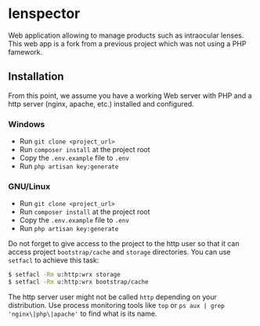 # lenspector

Web application allowing to manage products such as intraocular lenses. This web app is a fork from a previous project which was not using a PHP famework.

## Installation

From this point, we assume you have a working Web server with PHP and a http server (nginx, apache, etc.) installed and configured.

### Windows

* Run `git clone <project_url>`
* Run `composer install` at the project root
* Copy the `.env.example` file to `.env`
* Run `php artisan key:generate`

### GNU/Linux

* Run `git clone <project_url>`
* Run `composer install` at the project root
* Copy the `.env.example` file to `.env`
* Run `php artisan key:generate`

Do not forget to give access to the project to the http user so that it can access project `bootstrap/cache` and `storage` directories. You can use `setfacl` to achieve this task:

```bash
$ setfacl -Rm u:http:wrx storage
$ setfacl -Rm u:http:wrx bootstrap/cache
```

The http server user might not be called `http` depending on your distribution. Use process monitoring tools like `top` or `ps aux | grep 'nginx\|php\|apache'` to find what is its name.
